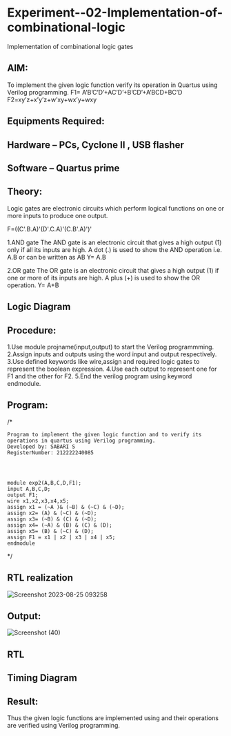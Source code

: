 # Experiment--02-Implementation-of-combinational-logic
Implementation of combinational logic gates
 
## AIM:
To implement the given logic function verify its operation in Quartus using Verilog programming.
 F1= A’B’C’D’+AC’D’+B’CD’+A’BCD+BC’D
F2=xy’z+x’y’z+w’xy+wx’y+wxy
 
 
 
## Equipments Required:
## Hardware – PCs, Cyclone II , USB flasher
## Software – Quartus prime


## Theory:
Logic gates are electronic circuits which perform logical functions on one or more inputs to produce one output.

F=((C'.B.A)'(D'.C.A)'(C.B'.A)')'

1.AND gate The AND gate is an electronic circuit that gives a high output (1) only if all its inputs are high. A dot (.) is used to show the AND operation i.e. A.B or can be written as AB Y= A.B

2.OR gate The OR gate is an electronic circuit that gives a high output (1) if one or more of its inputs are high. A plus (+) is used to show the OR operation. Y= A+B
 

## Logic Diagram
## Procedure:
1.Use module projname(input,output) to start the Verilog programmming. 
2.Assign inputs and outputs using the word input and output respectively.
3.Use defined keywords like wire,assign and required logic gates to represent the boolean expression. 
4.Use each output to represent one for F1 and the other for F2. 5.End the verilog program using keyword endmodule.
## Program:
/*

```
Program to implement the given logic function and to verify its operations in quartus using Verilog programming.
Developed by: SABARI S
RegisterNumber: 212222240085 




module exp2(A,B,C,D,F1);
input A,B,C,D;
output F1;
wire x1,x2,x3,x4,x5;
assign x1 = (~A )& (~B) & (~C) & (~D);
assign x2= (A) & (~C) & (~D);
assign x3= (~B) & (C) & (~D);
assign x4= (~A) & (B) & (C) & (D);
assign x5= (B) & (~C) & (D);
assign F1 = x1 | x2 | x3 | x4 | x5;
endmodule
```


*/
## RTL realization
![Screenshot 2023-08-25 093258](https://github.com/SABARI005/Experiment--02-Implementation-of-combinational-logic-/assets/118660461/7f1ec5c7-b2a1-45a9-869d-da5753f8c6cd)

## Output:
![Screenshot (40)](https://github.com/SABARI005/Experiment--02-Implementation-of-combinational-logic-/assets/118660461/0e0a539d-c7ca-47cb-ab74-18f517a3b8c8)


## RTL
## Timing Diagram
## Result:
Thus the given logic functions are implemented using  and their operations are verified using Verilog programming.

